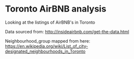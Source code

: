 # Toronto AirBNB analysis

Looking at the listings of AirBNB's in Toronto

Data sourced from: http://insideairbnb.com/get-the-data.html

Neighbourhood_group mapped from here: https://en.wikipedia.org/wiki/List_of_city-designated_neighbourhoods_in_Toronto
